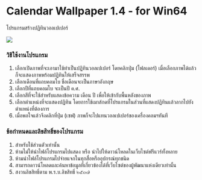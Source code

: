 # Calendar Wallpaper 1.4 - for Win64

โปรแกรมสร้างปฏิทินวอลเปเปอร์

<image src="CalWall.png">

### วิธีใช้งานโปรแกรม

1) เลือกเปิดภาพที่จะเอามาใช้ทำเป็นปฏิทินวอลเปเปอร์ โดยคลิกปุ่ม (โฟลเดอร์) เมื่อเลือกภาพได้แล้วก็จะแสดงภาพพร้อมปฏิทินให้เสร็จสรรพ
2) เลือกเดือนที่แถบคอมโบ ชื่อเดือนจะเป็นภาษาอังกฤษ
3) เลือกปีที่แถบคอมโบ จะเป็นปี ค.ศ.
4) เลือกสีที่จะใช้สำหรับแสดงข้อความ เดือน ปี เพื่อให้เข้ากับพื้นหลังของภาพ
5) เลือกตำแหน่งที่จะแสดงปฏิทิน โดยการใช้เมาส์กดที่โปรแกรมในส่วนที่แสดงปฏิทินแล้วลากไปยังตำแหน่งที่ต้องการ
6) เมื่อพอใจแล้วจึงคลิกที่ปุ่ม (เซฟ) ภาพก็จะไปแทนวอลเปเปอร์ของเครื่องคอมฯทันที

### ข้อกำหนดและลิขสิทธิ์ของโปรแกรม

1) สำหรับใช้ส่วนตัวเท่านั้น  
2) ห้ามไม่ให้นำไฟล์โปรแกรมไปแสดง หรือ นำไปให้ดาวน์โหลดในเว็บไซต์ฟรีแวร์ทั้งหลาย
3) ห้ามนำไฟล์โปรแกรมไปจ่ายแจกในทุกสื่อหรืออุปกรณ์ทุกชนิด
4) สามารถดาวน์โหลดและค้นหาข้อมูลที่เกี่ยวข้องได้ที่เว็บไซต์ของผู้พัฒนาแห่งเดียวเท่านั้น
5) สงวนลิขสิทธิ์ตาม พ.ร.บ.ลิขสิทธิ์ ๒๕๓๗
